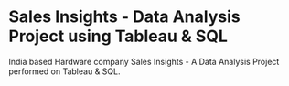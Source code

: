 # Sales Insights - Data Analysis Project using Tableau & SQL
India based Hardware company Sales Insights - A Data Analysis Project performed on Tableau & SQL. 
